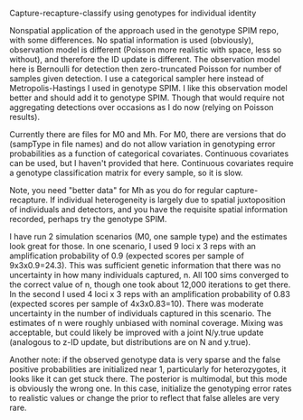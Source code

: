 Capture-recapture-classify using genotypes for individual identity

Nonspatial application of the approach used in the genotype SPIM repo, with some differences. No spatial information is used (obviously), observation model is different (Poisson more realistic with space, less so without), and therefore the ID update is different. The observation model here is Bernoulli for detection then zero-truncated Poisson for number of samples given detection. I use a categorical sampler here instead of Metropolis-Hastings I used in genotype SPIM. I like this observation model better and should add it to genotype SPIM. Though that would require not aggregating detections over occasions as I do now (relying on Poisson results).

Currently there are files for M0 and Mh. For M0, there are versions that do (sampType in file names) and do not allow variation in genotyping error probabilities as a function of categorical covariates. Continuous covariates can be used, but I haven't provided that here. Continuous covariates require a genotype classification matrix for every sample, so it is slow.

Note, you need "better data" for Mh as you do for regular capture-recapture. If individual heterogeneity is largely due to spatial juxtoposition of individuals and detectors, and you have the requisite spatial information recorded, perhaps try the genotype SPIM.

I have run 2 simulation scenarios (M0, one sample type) and the estimates look great for those. In one scenario, I used 9 loci x 3 reps with an amplification probability of 0.9 (expected scores per sample of 9x3x0.9=24.3). This was sufficient genetic information that there was no uncertainty in how many individuals captured, n. All 100 sims converged to the correct value of n, though one took about 12,000 iterations to get there. In the second I used 4 loci x 3 reps with an amplification probability of 0.83 (expected scores per sample of 4x3x0.83=10). There was moderate uncertainty in the number of individuals captured in this scenario. The estimates of n were roughly unbiased with nominal coverage. Mixing was acceptable, but could likely be improved with a joint N/y.true update (analogous to z-ID update, but distributions are on N and y.true).

Another note: if the observed genotype data is very sparse and the false positive probabilities are initialized near 1, particularly for heterozygotes, it looks like it can get stuck there. The posterior is multimodal, but this mode is obviously the wrong one. In this case, initialize the genotyping error rates to realistic values or change the prior to reflect that false alleles are very rare.